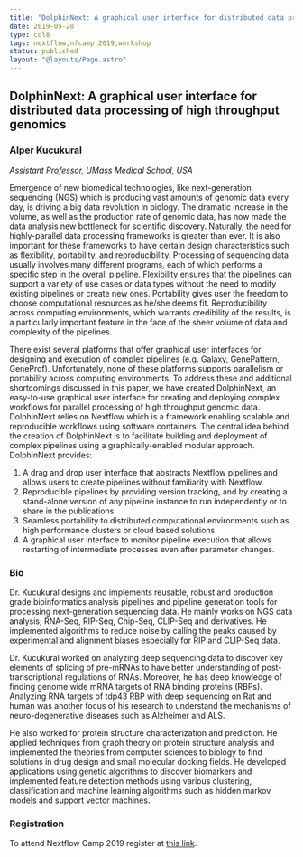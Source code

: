 ```yaml
---
title: "DolphinNext: A graphical user interface for distributed data processing of high throughput genomics"
date: 2019-05-28
type: col8
tags: nextflow,nfcamp,2019,workshop
status: published
layout: "@layouts/Page.astro"
---
```


## DolphinNext: A graphical user interface for distributed data processing of high throughput genomics

### Alper Kucukural
*Assistant Professor, UMass Medical School, USA*

Emergence of new biomedical technologies, like next-generation sequencing (NGS) which is producing vast amounts of genomic data every day, is driving a big data revolution in biology. The dramatic increase in the volume, as well as the production rate of genomic data, has now made the data analysis new bottleneck for scientific discovery. Naturally, the need for highly-parallel data processing frameworks is greater than ever. It is also important for these frameworks to have certain design characteristics such as flexibility, portability, and reproducibility. Processing of sequencing data usually involves many different programs, each of which performs a specific step in the overall pipeline. Flexibility ensures that the pipelines can support a variety of use cases or data types without the need to modify existing pipelines or create new ones. Portability gives user the freedom to choose computational resources as he/she deems fit. Reproducibility across computing environments, which warrants credibility of the results, is a particularly important feature in the face of the sheer volume of data and complexity of the pipelines.

There exist several platforms that offer graphical user interfaces for designing and execution of complex pipelines (e.g. Galaxy, GenePattern, GeneProf). Unfortunately, none of these platforms supports parallelism or portability across computing environments. To address these and additional shortcomings discussed in this paper, we have created DolphinNext, an easy-to-use graphical user interface for creating and deploying complex workflows for parallel processing of high throughput genomic data. DolphinNext relies on Nextflow which is a framework enabling scalable and reproducible workflows using software containers. The central idea behind the creation of DolphinNext is to facilitate building and deployment of complex pipelines using a graphically-enabled modular approach. DolphinNext provides:

1. A drag and drop user interface that abstracts Nextflow pipelines and allows users to create pipelines without familiarity with Nextflow.
2. Reproducible pipelines by providing version tracking, and by creating a stand-alone version of any pipeline instance to run independently or to share in the publications.
3. Seamless portability to distributed computational environments such as high performance clusters or cloud based solutions.
4. A graphical user interface to monitor pipeline execution that allows restarting of intermediate processes even after parameter changes.

### Bio

Dr. Kucukural designs and implements reusable, robust and production grade bioinformatics analysis pipelines and pipeline generation tools for processing next-generation sequencing data.
He mainly works on NGS data analysis; RNA-Seq, RIP-Seq, Chip-Seq, CLIP-Seq and derivatives. He implemented algorithms to reduce noise by calling the peaks caused by experimental and alignment biases especially for RIP and CLIP-Seq data.

Dr. Kucukural worked on analyzing deep sequencing data to discover key elements of splicing of pre-mRNAs to have better understanding of post-transcriptional regulations of RNAs. Moreover, he has deep knowledge of finding genome wide mRNA targets of RNA binding proteins (RBPs). Analyzing RNA targets of tdp43 RBP with deep sequencing on Rat and human was another focus of his research to understand the mechanisms of neuro-degenerative diseases such as Alzheimer and ALS.

He also worked for protein structure characterization and prediction. He applied techniques from graph theory on protein structure analysis and implemented the theories from computer sciences to biology to find solutions in drug design and small molecular docking fields. He developed applications using genetic algorithms to discover biomarkers and implemented feature detection methods using various clustering, classification and machine learning algorithms such as hidden markov models and support vector machines.

### Registration

To attend Nextflow Camp 2019 register at [this link](https://www.crg.eu/en/event/coursescrg-nextflow-2019).
